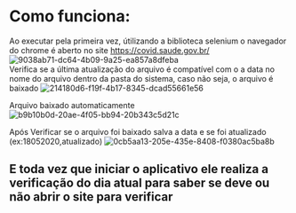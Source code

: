 # Como funciona:

Ao executar pela primeira vez, útilizando a biblioteca selenium o navegador do chrome é aberto no site https://covid.saude.gov.br/ 
![9038ab71-dc64-4b09-9a25-ea857a8dfeba](https://user-images.githubusercontent.com/62525983/82153352-4cf87600-983d-11ea-8972-67eebbf659ab.jpg)
<br>
Verifica se a última atualização do arquivo é compatível com o a data no nome do arquivo dentro da pasta do sistema, caso não seja, o arquivo é baixado
![214180d6-f19f-4b17-8345-dcad55661e56](https://user-images.githubusercontent.com/62525983/82153362-597cce80-983d-11ea-8ccb-cf107f188b44.jpg)

Arquivo baixado automaticamente
![b9b10b0d-20ae-4f05-bb94-20b343c5d21c](https://user-images.githubusercontent.com/62525983/82153440-cbedae80-983d-11ea-9dad-6889ba1c9a7f.jpg)

Após Verificar se o arquivo foi baixado salva a data e se foi atualizado (ex:18052020,atualizado)
![0cb5aa13-205e-435e-8408-f0380ac5ba8b](https://user-images.githubusercontent.com/62525983/82153369-600b4600-983d-11ea-9bbf-5be6a696701f.jpg)
<br>
<h2>E toda vez que iniciar o aplicativo ele realiza a verificação do dia atual para saber se deve ou não abrir o site para verificar<h2>
